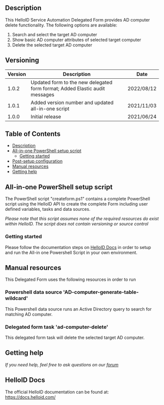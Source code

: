 <!-- Description -->
## Description
This HelloID Service Automation Delegated Form provides AD computer delete functionality. The following options are available:
 1. Search and select the target AD computer
 2. Show basic AD computer attributes of selected target computer
 4. Delete the selected target AD computer

## Versioning
| Version | Description | Date |
| - | - | - |
| 1.0.2   | Updated form to the new delegated form format; Added Elastic audit messages | 2022/08/12  |
| 1.0.1   | Added version number and updated all-in-one script | 2021/11/03  |
| 1.0.0   | Initial release | 2021/06/24  |

<!-- TABLE OF CONTENTS -->
## Table of Contents
* [Description](#description)
* [All-in-one PowerShell setup script](#all-in-one-powershell-setup-script)
  * [Getting started](#getting-started)
* [Post-setup configuration](#post-setup-configuration)
* [Manual resources](#manual-resources)
* [Getting help](#getting-help)


## All-in-one PowerShell setup script
The PowerShell script "createform.ps1" contains a complete PowerShell script using the HelloID API to create the complete Form including user defined variables, tasks and data sources.

 _Please note that this script assumes none of the required resources do exist within HelloID. The script does not contain versioning or source control_


### Getting started
Please follow the documentation steps on [HelloID Docs](https://docs.helloid.com/hc/en-us/articles/360017556559-Service-automation-GitHub-resources) in order to setup and run the All-in one Powershell Script in your own environment.

## Manual resources
This Delegated Form uses the following resources in order to run

### Powershell data source 'AD-computer-generate-table-wildcard'
This Powershell data source runs an Active Directory query to search for matching AD computer.

### Delegated form task 'ad-computer-delete'
This delegated form task will delete the selected target AD computer.

## Getting help
_If you need help, feel free to ask questions on our [forum](https://forum.helloid.com/forum/helloid-connectors/service-automation/503-helloid-sa-active-directory-delete-computer-object)_

## HelloID Docs
The official HelloID documentation can be found at: https://docs.helloid.com/
